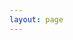 ```yaml
---
layout: page
---
```


<script setup>
import OpenAPI from '../components/OpenAPI.vue'
</script>

<OpenAPI spec-url="https://core-nitrado-b2b-ec-0dc927ffce7e3a4b115829eb66d971c83c2fba0280e.gitlab.io/webapi-spec.json"/>
